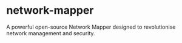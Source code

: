 # network-mapper
A powerful open-source Network Mapper designed to revolutionise network management and security.

